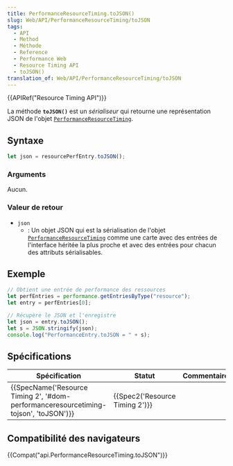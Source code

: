 ```yaml
---
title: PerformanceResourceTiming.toJSON()
slug: Web/API/PerformanceResourceTiming/toJSON
tags:
  - API
  - Method
  - Méthode
  - Reference
  - Performance Web
  - Resource Timing API
  - toJSON()
translation_of: Web/API/PerformanceResourceTiming/toJSON
---
```

{{APIRef("Resource Timing API")}}

La méthode **`toJSON()`** est un _sérialiseur_ qui retourne une représentation JSON de l'objet [`PerformanceResourceTiming`](/fr/docs/Web/API/PerformanceResourceTiming).

## Syntaxe

```js
let json = resourcePerfEntry.toJSON();
```

### Arguments

Aucun.

### Valeur de retour

- `json`
  - : Un objet JSON qui est la sérialisation de l'objet [`PerformanceResourceTiming`](/fr/docs/Web/API/PerformanceResourceTiming) comme une carte avec des entrées de l'interface héritée la plus proche et avec des entrées pour chacun des attributs sérialisables.

## Exemple

```js
// Obtient une entrée de performance des ressources
let perfEntries = performance.getEntriesByType("resource");
let entry = perfEntries[0];

// Récupère le JSON et l'enregistre
let json = entry.toJSON();
let s = JSON.stringify(json);
console.log("PerformanceEntry.toJSON = " + s);
```

## Spécifications

| Spécification                                                                                                                | Statut                                   | Commentaire |
| ---------------------------------------------------------------------------------------------------------------------------- | ---------------------------------------- | ----------- |
| {{SpecName('Resource Timing 2', '#dom-performanceresourcetiming-tojson', 'toJSON')}} | {{Spec2('Resource Timing 2')}} |             |

## Compatibilité des navigateurs

{{Compat("api.PerformanceResourceTiming.toJSON")}}
